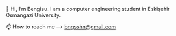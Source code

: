 👋 Hi, I’m Bengisu. I am a computer engineering student in Eskişehir Osmangazi University.

📫 How to reach me --> bngsshn@gmail.com

